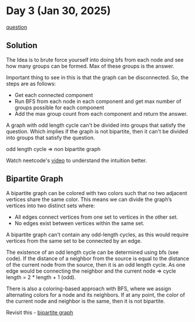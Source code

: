 # Day 3 (Jan 30, 2025)

[question](https://leetcode.com/problems/divide-nodes-into-the-maximum-number-of-groups/)

## Solution

The Idea is to brute force yourself into doing bfs from each node and see how many groups can be formed.
Max of these groups is the answer.

Important thing to see in this is that the graph can be disconnected. So, the steps are as follows:
- Get each connected component
- Run BFS from each node in each component and get max number of groups possible for each component
- Add the max group count from each component and return the answer.

A graph with odd length cycle can't be divided into groups that satisfy the question.
Which implies if the graph is not bipartite, then it can't be divided into groups that satisfy the question.

odd length cycle => non bipartite graph

Watch neetcode's [video](https://www.youtube.com/watch?v=Gn0ADjje8Rg) to understand the intuition better.

## Bipartite Graph
A bipartite graph can be colored with two colors such that no two adjacent vertices share the same color.
This means we can divide the graph’s vertices into two distinct sets where:

- All edges connect vertices from one set to vertices in the other set.
- No edges exist between vertices within the same set.

A bipartite graph can't contain any odd-length cycles, as this would require vertices from the same set to
be connected by an edge.

The existence of an odd length cycle can be determined using bfs (see code).
If the distance of a neighbor from the source is equal to the distance of the current node from the source, then it is an odd length cycle.
As one edge would be connecting the neighbor and the current node ⇒ cycle length = 2 * length + 1 (odd).

There is also a coloring-based approach with BFS, where we assign alternating colors for a node and its neighbors.
If at any point, the color of the current node and neighbor is the same, then it is not bipartite.

Revisit this - [bipartite graph](https://www.geeksforgeeks.org/what-is-bipartite-graph/)
